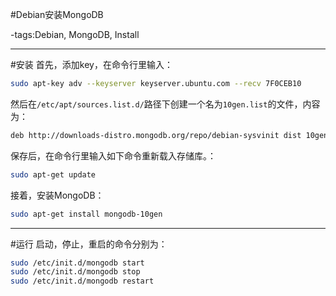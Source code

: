 #Debian安装MongoDB

-tags:Debian, MongoDB, Install

----
#安装
首先，添加key，在命令行里输入：
```bash
sudo apt-key adv --keyserver keyserver.ubuntu.com --recv 7F0CEB10
```
然后在`/etc/apt/sources.list.d/`路径下创建一个名为`10gen.list`的文件，内容为：
```bash
deb http://downloads-distro.mongodb.org/repo/debian-sysvinit dist 10gen
```
保存后，在命令行里输入如下命令重新载入存储库。：
```bash
sudo apt-get update
```
接着，安装MongoDB：
```bash
sudo apt-get install mongodb-10gen
```
----------------------------------
#运行
启动，停止，重启的命令分别为：
```bash
sudo /etc/init.d/mongodb start
sudo /etc/init.d/mongodb stop
sudo /etc/init.d/mongodb restart
```